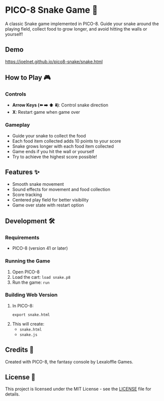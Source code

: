 # PICO-8 Snake Game 🐍

A classic Snake game implemented in PICO-8. Guide your snake around the playing field, collect food to grow longer, and avoid hitting the walls or yourself!

## Demo

https://joelnet.github.io/pico8-snake/snake.html

## How to Play 🎮

### Controls
- **Arrow Keys (⬅️ ➡️ ⬆️ ⬇️)**: Control snake direction
- **X**: Restart game when game over

### Gameplay
- Guide your snake to collect the food
- Each food item collected adds 10 points to your score
- Snake grows longer with each food item collected
- Game ends if you hit the wall or yourself
- Try to achieve the highest score possible!

## Features ✨

- Smooth snake movement
- Sound effects for movement and food collection
- Score tracking
- Centered play field for better visibility
- Game over state with restart option

## Development 🛠️

### Requirements
- PICO-8 (version 41 or later)

### Running the Game
1. Open PICO-8
2. Load the cart: `load snake.p8`
3. Run the game: `run`

### Building Web Version
1. In PICO-8:
   ```
   export snake.html
   ```
2. This will create:
   - `snake.html`
   - `snake.js`

## Credits 👏

Created with PICO-8, the fantasy console by Lexaloffle Games.

## License 📝

This project is licensed under the MIT License - see the [LICENSE](LICENSE) file for details.
